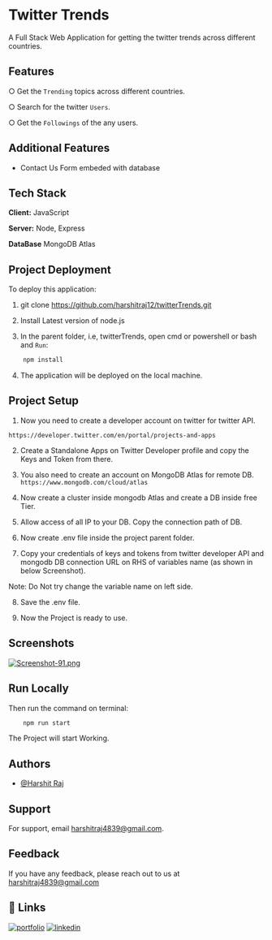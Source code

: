 
# Twitter Trends

A Full Stack Web Application for getting the twitter trends across different countries.



## Features

○ Get the `Trending` topics across different countries.

○ Search for the twitter `Users`.

○ Get the `Followings` of the any users.



  
## Additional Features

- Contact Us Form embeded with database

  
## Tech Stack

**Client:** JavaScript

**Server:** Node, Express

**DataBase** MongoDB Atlas
  
## Project Deployment

To deploy this application:

1. git clone https://github.com/harshitraj12/twitterTrends.git

2. Install Latest version of node.js

3. In the parent folder, i.e, twitterTrends, open cmd or powershell or bash and `Run`: 

```bash
    npm install
```

4. The application will be deployed on the local machine.
## Project Setup

1. Now you need to create a developer account on twitter for twitter API. 

`https://developer.twitter.com/en/portal/projects-and-apps`

2. Create a Standalone Apps on Twitter Developer profile and copy the Keys and Token from there.

3. You also need to create an account on MongoDB Atlas for remote DB.
`https://www.mongodb.com/cloud/atlas` 

4. Now create a cluster inside mongodb Atlas and create a DB inside free Tier.

5. Allow access of all IP to your DB. Copy the connection path of DB.

6. Now create .env file inside the project parent folder.

7. Copy your credentials of keys and tokens from twitter developer API and mongodb DB connection URL on RHS of variables name (as shown in below Screenshot).

Note: Do Not try change the variable name on left side.
  

8. Save the .env file. 

9. Now the Project is ready to use.

## Screenshots

[![Screenshot-91.png](https://i.postimg.cc/DzfnVfV8/Screenshot-91.png)](https://postimg.cc/qNF9yTvT)
  
## Run Locally

Then run the command on terminal: 
```bash
    npm run start
```

The Project will start Working.
## Authors

- [@Harshit Raj](https://github.com/harshitraj12/)

  
## Support

For support, email harshitraj4839@gmail.com.

  
## Feedback

If you have any feedback, please reach out to us at harshitraj4839@gmail.com

  
## 🔗 Links
[![portfolio](https://img.shields.io/badge/my_portfolio-000?style=for-the-badge&logo=ko-fi&logoColor=white)](https://katherinempeterson.com/)
[![linkedin](https://img.shields.io/badge/linkedin-0A66C2?style=for-the-badge&logo=linkedin&logoColor=white)](https://www.linkedin.com/in/harshit-raj-1a95221b9
)

  